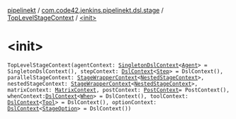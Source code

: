 [pipelinekt](../../index.md) / [com.code42.jenkins.pipelinekt.dsl.stage](../index.md) / [TopLevelStageContext](index.md) / [&lt;init&gt;](./-init-.md)

# &lt;init&gt;

`TopLevelStageContext(agentContext: `[`SingletonDslContext`](../../com.code42.jenkins.pipelinekt.dsl/-singleton-dsl-context/index.md)`<`[`Agent`](../../com.code42.jenkins.pipelinekt.core/-agent.md)`> = SingletonDslContext(), stepContext: `[`DslContext`](../../com.code42.jenkins.pipelinekt.dsl/-dsl-context/index.md)`<`[`Step`](../../com.code42.jenkins.pipelinekt.core.step/-step/index.md)`> = DslContext(), parallelStageContext: `[`StageWrapperContext`](../-stage-wrapper-context/index.md)`<`[`NestedStageContext`](../-nested-stage-context/index.md)`>, nestedStageContext: `[`StageWrapperContext`](../-stage-wrapper-context/index.md)`<`[`NestedStageContext`](../-nested-stage-context/index.md)`>, matrixContext: `[`MatrixContext`](../-matrix-context/index.md)`, postContext: `[`PostContext`](../../com.code42.jenkins.pipelinekt.dsl.post/-post-context/index.md)` = PostContext(), whenContext: `[`DslContext`](../../com.code42.jenkins.pipelinekt.dsl/-dsl-context/index.md)`<`[`When`](../../com.code42.jenkins.pipelinekt.core/-when.md)`> = DslContext(), toolContext: `[`DslContext`](../../com.code42.jenkins.pipelinekt.dsl/-dsl-context/index.md)`<`[`Tool`](../../com.code42.jenkins.pipelinekt.core/-tool.md)`> = DslContext(), optionContext: `[`DslContext`](../../com.code42.jenkins.pipelinekt.dsl/-dsl-context/index.md)`<`[`StageOption`](../../com.code42.jenkins.pipelinekt.core/-stage-option.md)`> = DslContext())`